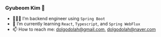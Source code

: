 ### Gyubeom Kim 👋

- 👨🏻‍💻 I’m backend engineer using `Spring Boot`
- 🌱 I’m currently learning `React`, `Typescript`, and `Spring WebFlux`
- 📫 How to reach me: dolgodolah@gmail.com, dolgodolah@naver.com

<!--
**dolgodolah/dolgodolah** is a ✨ _special_ ✨ repository because its `README.md` (this file) appears on your GitHub profile.

Here are some ideas to get you started:


- 🌱 I’m currently learning ...
- 👯 I’m looking to collaborate on ...
- 🤔 I’m looking for help with ...
- 💬 Ask me about ...
- 📫 How to reach me: ...
- 😄 Pronouns: ...
- ⚡ Fun fact: ...
-->
